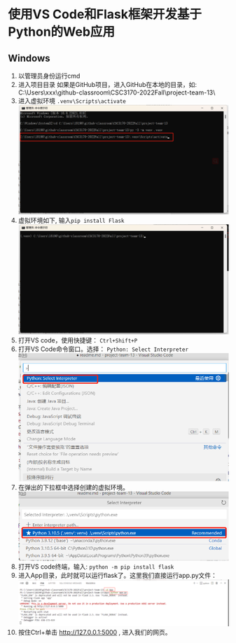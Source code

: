 # 使用VS Code和Flask框架开发基于Python的Web应用

## Windows

1. 以管理员身份运行cmd
2. 进入项目目录
    如果是GitHub项目，进入GitHub在本地的目录，如:
    C:\Users\xxx\github-classroom\CSC3170-2022Fall\project-team-13\
3. 进入虚拟环境
    `.venv\Scripts\activate`
    ![alt text](/material/images/vitual_create.png)
4. 虚拟环境如下, 输入`pip install Flask`
    ![alt text](/material/images/vitual_env.png)
5. 打开VS code，使用快捷键：
    `Ctrl+Shift+P`
6. 打开VS Code命令窗口。选择：
    `Python: Select Interpreter`
    ![alt text](/material/images/interpreter.png)
7. 在弹出的下拉框中选择创建的虚拟环境。
    ![alt text](/material/images/select.png)
8. 打开VS code终端，输入:
    `python -m pip install flask`
9. 进入App目录，此时就可以运行flask了。这里我们直接运行app.py文件：
    ![alt text](/material/images/run.png)
10. 按住Ctrl+单击 http://127.0.0.1:5000 , 进入我们的网页。